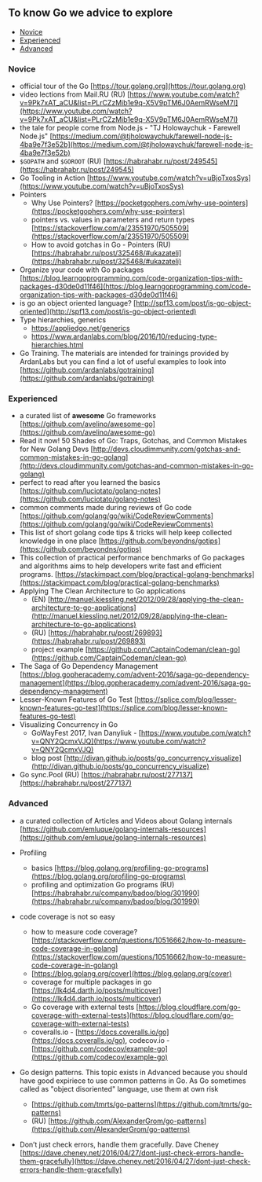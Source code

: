 ## To know Go we advice to explore

- [Novice](#novice)
- [Experienced](#experienced)
- [Advanced](#advanced)

### Novice

- official tour of the Go [https://tour.golang.org](https://tour.golang.org)
- video lections from Mail.RU (RU) [https://www.youtube.com/watch?v=9Pk7xAT_aCU&list=PLrCZzMib1e9q-X5V9pTM6J0AemRWseM7I](https://www.youtube.com/watch?v=9Pk7xAT_aCU&list=PLrCZzMib1e9q-X5V9pTM6J0AemRWseM7I)
- the tale for people come from Node.js - "TJ Holowaychuk - Farewell Node.js" [https://medium.com/@tjholowaychuk/farewell-node-js-4ba9e7f3e52b](https://medium.com/@tjholowaychuk/farewell-node-js-4ba9e7f3e52b)
- `$GOPATH` and `$GOROOT` (RU) [https://habrahabr.ru/post/249545](https://habrahabr.ru/post/249545)
- Go Tooling in Action [https://www.youtube.com/watch?v=uBjoTxosSys](https://www.youtube.com/watch?v=uBjoTxosSys)
- Pointers
	- Why Use Pointers? [https://pocketgophers.com/why-use-pointers](https://pocketgophers.com/why-use-pointers)
	- pointers vs. values in parameters and return types [https://stackoverflow.com/a/23551970/505509](https://stackoverflow.com/a/23551970/505509)
	- How to avoid gotchas in Go - Pointers (RU) [https://habrahabr.ru/post/325468/#ukazateli](https://habrahabr.ru/post/325468/#ukazateli)
- Organize your code with Go packages [https://blog.learngoprogramming.com/code-organization-tips-with-packages-d30de0d11f46](https://blog.learngoprogramming.com/code-organization-tips-with-packages-d30de0d11f46)
- is go an object oriented language? [http://spf13.com/post/is-go-object-oriented](http://spf13.com/post/is-go-object-oriented)
- Type hierarchies, generics
	- https://appliedgo.net/generics
	- https://www.ardanlabs.com/blog/2016/10/reducing-type-hierarchies.html
- Go Training. The materials are intended for trainings provided by ArdanLabs but you can find a lot of useful examples to look into [https://github.com/ardanlabs/gotraining](https://github.com/ardanlabs/gotraining)

### Experienced

- a curated list of **awesome** Go frameworks [https://github.com/avelino/awesome-go](https://github.com/avelino/awesome-go)
- Read it now! 50 Shades of Go: Traps, Gotchas, and Common Mistakes for New Golang Devs [http://devs.cloudimmunity.com/gotchas-and-common-mistakes-in-go-golang](http://devs.cloudimmunity.com/gotchas-and-common-mistakes-in-go-golang)
- perfect to read after you learned the basics [https://github.com/luciotato/golang-notes](https://github.com/luciotato/golang-notes)
- common comments made during reviews of Go code [https://github.com/golang/go/wiki/CodeReviewComments](https://github.com/golang/go/wiki/CodeReviewComments)
- This list of short golang code tips & tricks will help keep collected knowledge in one place [https://github.com/beyondns/gotips](https://github.com/beyondns/gotips)
- This collection of practical performance benchmarks of Go packages and algorithms aims to help developers write fast and efficient programs. [https://stackimpact.com/blog/practical-golang-benchmarks](https://stackimpact.com/blog/practical-golang-benchmarks)
- Applying The Clean Architecture to Go applications
	- (EN) [http://manuel.kiessling.net/2012/09/28/applying-the-clean-architecture-to-go-applications](http://manuel.kiessling.net/2012/09/28/applying-the-clean-architecture-to-go-applications)
	- (RU) [https://habrahabr.ru/post/269893](https://habrahabr.ru/post/269893)
	- project example [https://github.com/CaptainCodeman/clean-go](https://github.com/CaptainCodeman/clean-go)
- The Saga of Go Dependency Management [https://blog.gopheracademy.com/advent-2016/saga-go-dependency-management](https://blog.gopheracademy.com/advent-2016/saga-go-dependency-management)
- Lesser-Known Features of Go Test [https://splice.com/blog/lesser-known-features-go-test](https://splice.com/blog/lesser-known-features-go-test)
- Visualizing Concurrency in Go
	- GoWayFest 2017, Ivan Danyliuk - [https://www.youtube.com/watch?v=QNY2QcmxVJQ](https://www.youtube.com/watch?v=QNY2QcmxVJQ)
	- blog post [http://divan.github.io/posts/go_concurrency_visualize](http://divan.github.io/posts/go_concurrency_visualize)
- Go sync.Pool (RU) [https://habrahabr.ru/post/277137](https://habrahabr.ru/post/277137)

### Advanced

- a curated collection of Articles and Videos about Golang internals [https://github.com/emluque/golang-internals-resources](https://github.com/emluque/golang-internals-resources)
- Profiling
	- basics [https://blog.golang.org/profiling-go-programs](https://blog.golang.org/profiling-go-programs)
	- profiling and optimization Go programs (RU) [https://habrahabr.ru/company/badoo/blog/301990](https://habrahabr.ru/company/badoo/blog/301990)
- code coverage is not so easy
	- how to measure code coverage? [https://stackoverflow.com/questions/10516662/how-to-measure-code-coverage-in-golang](https://stackoverflow.com/questions/10516662/how-to-measure-code-coverage-in-golang)
	- [https://blog.golang.org/cover](https://blog.golang.org/cover)
	- coverage for multiple packages in go [https://lk4d4.darth.io/posts/multicover](https://lk4d4.darth.io/posts/multicover)
	- Go coverage with external tests [https://blog.cloudflare.com/go-coverage-with-external-tests](https://blog.cloudflare.com/go-coverage-with-external-tests)
	- coveralls.io - [https://docs.coveralls.io/go](https://docs.coveralls.io/go), codecov.io - [https://github.com/codecov/example-go](https://github.com/codecov/example-go)
-  Go design patterns. This topic exists in Advanced because you should have good expiriece to use common patterns in Go. As Go sometimes called as "object disoriented" language, use them at own risk
	-  [https://github.com/tmrts/go-patterns](https://github.com/tmrts/go-patterns)
	-  (RU) [https://github.com/AlexanderGrom/go-patterns](https://github.com/AlexanderGrom/go-patterns)

- Don’t just check errors, handle them gracefully. Dave Cheney [https://dave.cheney.net/2016/04/27/dont-just-check-errors-handle-them-gracefully](https://dave.cheney.net/2016/04/27/dont-just-check-errors-handle-them-gracefully)
